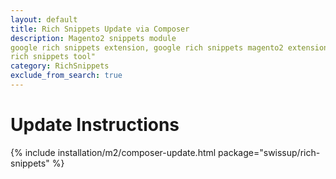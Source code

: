 ```yaml
---
layout: default
title: Rich Snippets Update via Composer
description: Magento2 snippets module
google rich snippets extension, google rich snippets magento2 extension, google
rich snippets tool"
category: RichSnippets
exclude_from_search: true
---
```


# Update Instructions

{% include installation/m2/composer-update.html package="swissup/rich-snippets" %}

